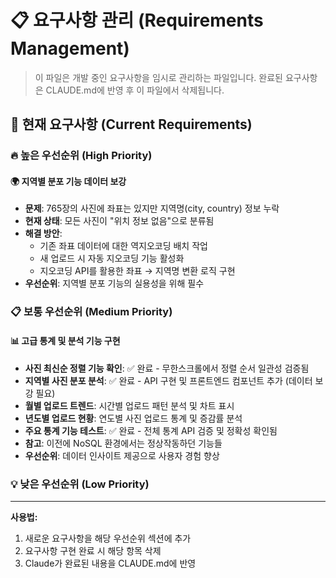 # 📋 요구사항 관리 (Requirements Management)

> 이 파일은 개발 중인 요구사항을 임시로 관리하는 파일입니다.
> 완료된 요구사항은 CLAUDE.md에 반영 후 이 파일에서 삭제됩니다.

## 📌 현재 요구사항 (Current Requirements)
### 🔥 높은 우선순위 (High Priority)
<!-- 긴급하게 처리해야 할 요구사항들 -->

#### 🌍 지역별 분포 기능 데이터 보강
- **문제**: 765장의 사진에 좌표는 있지만 지역명(city, country) 정보 누락
- **현재 상태**: 모든 사진이 "위치 정보 없음"으로 분류됨
- **해결 방안**:
  - 기존 좌표 데이터에 대한 역지오코딩 배치 작업
  - 새 업로드 시 자동 지오코딩 기능 활성화
  - 지오코딩 API를 활용한 좌표 → 지역명 변환 로직 구현
- **우선순위**: 지역별 분포 기능의 실용성을 위해 필수

### 📋 보통 우선순위 (Medium Priority)
<!-- 일반적인 기능 개선 및 추가 요구사항들 -->

#### 📊 고급 통계 및 분석 기능 구현
- **사진 최신순 정렬 기능 확인**: ✅ 완료 - 무한스크롤에서 정렬 순서 일관성 검증됨
- **지역별 사진 분포 분석**: ✅ 완료 - API 구현 및 프론트엔드 컴포넌트 추가 (데이터 보강 필요)
- **월별 업로드 트렌드**: 시간별 업로드 패턴 분석 및 차트 표시
- **년도별 업로드 현황**: 연도별 사진 업로드 통계 및 증감률 분석
- **주요 통계 기능 테스트**: ✅ 완료 - 전체 통계 API 검증 및 정확성 확인됨
- **참고**: 이전에 NoSQL 환경에서는 정상작동하던 기능들
- **우선순위**: 데이터 인사이트 제공으로 사용자 경험 향상

### 💡 낮은 우선순위 (Low Priority)
<!-- 나중에 고려해볼 수 있는 요구사항들 -->


---
**사용법:**
1. 새로운 요구사항을 해당 우선순위 섹션에 추가
2. 요구사항 구현 완료 시 해당 항목 삭제
3. Claude가 완료된 내용을 CLAUDE.md에 반영

